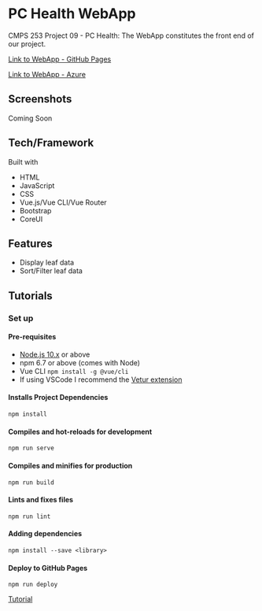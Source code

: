 # PC Health WebApp

CMPS 253 Project 09 - PC Health: The WebApp constitutes the front end of our project.

[Link to WebApp - GitHub Pages](https://253-oob.github.io/PC-Health-WebApp/#/TheContainer/Overview)

[Link to WebApp - Azure](https://pchealth-webapp.azurewebsites.net/api/home/index.html)

## Screenshots

Coming Soon

## Tech/Framework

Built with

- HTML
- JavaScript
- CSS
- Vue.js/Vue CLI/Vue Router
- Bootstrap
- CoreUI

## Features

- Display leaf data
- Sort/Filter leaf data

## Tutorials

### Set up

#### Pre-requisites

- [Node.js 10.x](https://nodejs.org/en/) or above
- npm 6.7 or above (comes with Node)
- Vue CLI `npm install -g @vue/cli`
- If using VSCode I recommend the [Vetur extension](https://marketplace.visualstudio.com/items?itemName=octref.vetur)

#### Installs Project Dependencies

`npm install`

#### Compiles and hot-reloads for development

```npm run serve```

#### Compiles and minifies for production

```npm run build```

#### Lints and fixes files

```npm run lint```

#### Adding dependencies

```npm install --save <library>```

#### Deploy to GitHub Pages

```npm run deploy```

[Tutorial](https://www.npmjs.com/package/vue-gh-pages)
